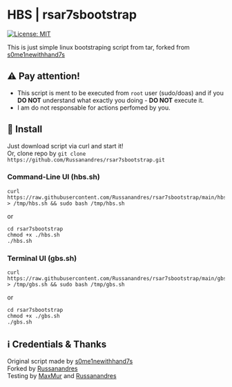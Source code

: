 # HBS | rsar7sbootstrap
[![License: MIT](https://img.shields.io/badge/License-MIT-yellow.svg)](https://opensource.org/licenses/MIT)

This is just simple linux bootstraping script from tar, forked from [s0me1newithhand7s](https://github.com/s0me1newithhand7s/hand7sbootstrap)

## :warning: Pay attention!
- This script is ment to be executed from ```root``` user (sudo/doas) and if you **DO NOT** understand what exactly you doing - **DO NOT** execute it.
- I am do not responsable for actions perfomed by you.

## :floppy_disk: Install
Just download script via curl and start it!  
Or, clone repo by `git clone https://github.com/Russanandres/rsar7sbootstrap.git`  
### Command-Line UI (hbs.sh)
```
curl https://raw.githubusercontent.com/Russanandres/rsar7sbootstrap/main/hbs.sh > /tmp/hbs.sh && sudo bash /tmp/hbs.sh
```
or
```
cd rsar7sbootstrap
chmod +x ./hbs.sh
./hbs.sh
```
### Terminal UI (gbs.sh)
```
curl https://raw.githubusercontent.com/Russanandres/rsar7sbootstrap/main/gbs.sh > /tmp/gbs.sh && sudo bash /tmp/gbs.sh
```
or
```
cd rsar7sbootstrap
chmod +x ./gbs.sh
./gbs.sh
```
<!---
## Run arguments
hbs.sh have a few little running arguments:
- `-v` OR `--version` - gives output about script version
- `-a` OR `--arch` - change your archetecture from amd64 to other
- `-p` OR `--path` - change install path from /mnt/hbs to yours
- `-u` OR `--user` - Bypass check for root account and run from current 
--->
  
## :information_source: Credentials & Thanks
Original script made by [s0me1newithhand7s](https://github.com/s0me1newithhand7s/hand7sbootstrap)  
Forked by [Russanandres](https://github.com/Russanandres)  
Testing by [MaxMur](https://github.com/themaxmur/) and [Russanandres](https://github.com/Russanandres)  
